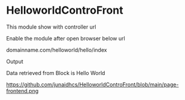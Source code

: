 # HelloworldControFront

This module show with controller url

Enable the module after open browser below url

domainname.com/helloworld/hello/index

Output

Data retrieved from Block is
Hello World

https://github.com/junaidhcs/HelloworldControFront/blob/main/page-frontend.png


